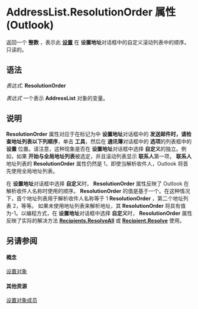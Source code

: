 
# AddressList.ResolutionOrder 属性 (Outlook)

返回一个 **整数** ，表示此 **[设置](84611afe-48b1-185b-df4b-0f004e7436ff.md)** 在 **设置地址**对话框中的自定义滚动列表中的顺序。只读的。


## 语法

 _表达式_. **ResolutionOrder**

 _表达式_ 一个表示 **AddressList** 对象的变量。


## 说明

 **ResolutionOrder** 属性对应于在标记为中 **设置地址**对话框中的 **发送邮件时，请检查地址列表以下列顺序**，单击 **工具**，然后在 **通讯簿**对话框中的 **选项**的列表框中的 **设置** 位置。请注意，这种现象是否在 **设置地址**对话框中选择 **自定义**的独立。例如，如果 **开始与全局地址列表**被选定，并且滚动列表显示 **联系人**第一项， **联系人**地址列表的 **ResolutionOrder** 属性仍然是 1，即使当解析收件人，Outlook 将首先使用全局地址列表。

在 **设置地址**对话框中选择 **自定义**时，  **ResolutionOrder** 属性反映了 Outlook 在解析收件人名称时使用的顺序。 **ResolutionOrder** 的值是基于一个。在这种情况下，首个地址列表用于解析收件人名称等于 1 **ResolutionOrder** ，第二个地址列表 2，等等。 如果未使用地址列表来解析地址，其 **ResolutionOrder** 将具有值为-1。以编程方式，在 **设置地址**对话框中选择 **自定义**时，  **ResolutionOrder** 属性反映了实际的解决方法 **[Recipients.ResolveAll](82404dc6-af4e-f32d-68b2-9451328b5ca6.md)** 或 **[Recipient.Resolve](2c4f9243-2e31-642e-78a7-fe74cd73b385.md)** 使用。


## 另请参阅


#### 概念


[设置对象](84611afe-48b1-185b-df4b-0f004e7436ff.md)
#### 其他资源


[设置对象成员](49ce35c2-400b-16b0-5f74-7f7d6260e45b.md)